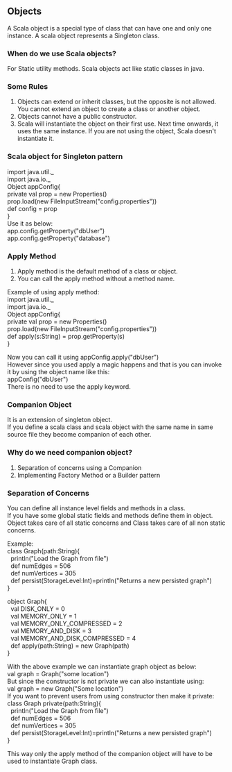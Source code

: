 ## Objects

A Scala object is a special type of class that can have one and only one instance. A scala object represents a Singleton class.

### When do we use Scala objects?
For Static utility methods. Scala objects act like static classes in java.

### Some Rules
1. Objects can extend or inherit classes, but the opposite is not allowed. You cannot extend an object to create a class or another object. <br/>
2. Objects cannot have a public constructor. <br/>
3. Scala will instantiate the object on their first use. Next time onwards, it uses the same instance. If you are not using the object, Scala doesn't instantiate it. <br/>

### Scala object for Singleton pattern
import java.util._ <br/>
import java.io._ <br/>
Object appConfig{ <br/>
  private val prop = new Properties() <br/>
  prop.load(new FileInputStream("config.properties")) <br/>
  def config = prop <br/>
} <br/>
Use it as below: <br/>
app.config.getProperty("dbUser") <br/>
app.config.getProperty("database") <br/>

### Apply Method
1. Apply method is the default method of a class or object. <br/>
2. You can call the apply method without a method name. <br/>

Example of using apply method: <br/>
import java.util._ <br/>
import java.io._ <br/> 
Object appConfig{ <br/>
  private val prop = new Properties() <br/>
  prop.load(new FileInputStream("config.properties")) <br/>
  def apply(s:String) = prop.getProperty(s) <br/>
} <br/>

Now you can call it using appConfig.apply("dbUser") <br/>
However since you used apply a magic happens and that is you can invoke it by using the object name like this: <br/>
appConfig("dbUser") <br/>
There is no need to use the apply keyword. <br/>

### Companion Object
It is an extension of singleton object. <br/>
If you define a scala class and scala object with the same name in same source file they become companion of each other. <br/>

### Why do we need companion object?
1. Separation of concerns using a Companion <br/>
2. Implementing Factory Method or a Builder pattern <br/>

### Separation of Concerns
You can define all instance level fields and methods in a class. <br/>
If you have some global static fields and methods define them in object. <br/>
Object takes care of all static concerns and Class takes care of all non static concerns. <br/>

Example: <br/>
class Graph(path:String){ <br/>
&nbsp;&nbsp;println("Load the Graph from file") <br/>
&nbsp;&nbsp;def numEdges = 506 <br/>
&nbsp;&nbsp;def numVertices = 305 <br/>
&nbsp;&nbsp;def persist(StorageLevel:Int)=println("Returns a new persisted graph") <br/>
} <br/>

object Graph{ <br/>
&nbsp;&nbsp;val DISK_ONLY = 0 <br/>
&nbsp;&nbsp;val MEMORY_ONLY = 1 <br/>
&nbsp;&nbsp;val MEMORY_ONLY_COMPRESSED = 2 <br/>
&nbsp;&nbsp;val MEMORY_AND_DISK = 3 <br/>
&nbsp;&nbsp;val MEMORY_AND_DISK_COMPRESSED = 4 <br/>
&nbsp;&nbsp;def apply(path:String) = new Graph(path) <br/>
} <br/>

With the above example we can instantiate graph object as below: <br/>
val graph = Graph("some location") <br/>
But since the constructor is not private we can also instantiate using: <br/>
val graph = new Graph("Some location") <br/>
If you want to prevent users from using constructor then make it private: <br/>
class Graph private(path:String){ <br/>
&nbsp;&nbsp;println("Load the Graph from file") <br/>
&nbsp;&nbsp;def numEdges = 506 <br/>
&nbsp;&nbsp;def numVertices = 305 <br/>
&nbsp;&nbsp;def persist(StorageLevel:Int)=println("Returns a new persisted graph") <br/>
} <br/>
 
This way only the apply method of the companion object will have to be used to instantiate Graph class. <br/>






